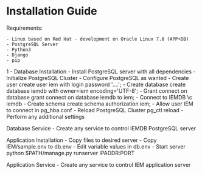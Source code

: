 # Installation Guide

Requirements:

	- Linux based on Red Hat - development on Oracle Linux 7.8 (APP+DB)
	- PostgreSQL Server
	- Python3
	- Django
	- pip
	
1 - Database Installation
	- Install PostgreSQL server with all dependencies
	- Initialize PostgreSQL Cluster
	- Configure PostgreSQL as wanted
	- Create user
		create user iem with login password '....';
	- Create database
		create database iemdb with owner=iem encoding='UTF-8';
	- Grant connect on database
		grant connect on database iemdb to iem;
	- Connect to IEMDB
		\c iemdb
	- Create schema
		create schema authorization iem;
	- Allow user IEM to connect in pg_hba.conf
	- Reload PostgreSQL Cluster
		pg_ctl reload
	- Perform any additional settings
		
Database Service
	- Create any service to control IEMDB PostgreSQL server
	
Application Installation
	- Copy files to desired server
	- Copy IEM/sample.env to db.env
		- Edit variable values in db.env
	- Start server
		python $PATH/manage.py runserver IPADDR:PORT

Application Service
	- Create any service to control IEM application server